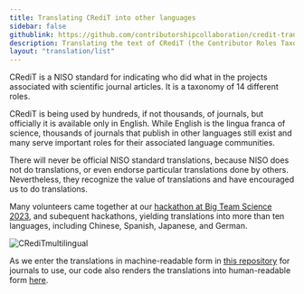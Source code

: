 ```yaml
---
title: Translating CRediT into other languages
sidebar: false
githublink: https://github.com/contributorshipcollaboration/credit-translation
description: Translating the text of CRediT (the Contributor Roles Taxonomy) from English into other languages.
layout: "translation/list"
---
```


CRediT is a NISO standard for indicating who did what in the projects associated with scientific journal articles. It is a taxonomy of 14 different roles.

CRediT is being used by hundreds, if not thousands, of journals, but officially it is available only in English. While English is the lingua franca of science, thousands of journals that publish in other languages still exist and many serve important roles for their associated language communities.

There will never be official NISO standard translations, because NISO does not do translations, or even endorse particular translations done by others. Nevertheless, they recognize the value of translations and have encouraged us to do translations.

Many volunteers came together at our [hackathon at Big Team Science 2023](https://contributorshipcollaboration.github.io/blog/translation/), and subequent hackathons, yielding translations into more than ten languages, including Chinese, Spanish, Japanese, and German.

![CRediTmultilingual](https://github.com/user-attachments/assets/e5e2191d-717b-44ba-8e38-f62fe496a8a9)

As we enter the translations in machine-readable form in [this repository](https://github.com/contributorshipcollaboration/credit-translation) 
 for journals to use, our code also renders the translations into human-readable form [here](https://contributorshipcollaboration.github.io/projects/translation/completed/).

